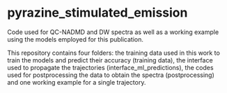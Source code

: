 # pyrazine_stimulated_emission
Code used for QC-NADMD and DW spectra as well as a working example using the models employed for this publication.

This repository contains four folders: the training data used in this work to train the models and predict their accuracy (training data), the interface used to propagate the trajectories (interface_ml_predictions), the codes used for postprocessing the data to obtain the spectra (postprocessing) and one working example for a single trajectory.
